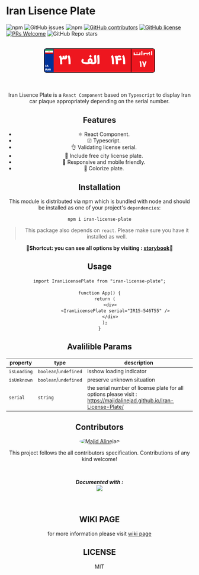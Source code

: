 # Iran Lisence Plate

![npm](https://img.shields.io/npm/dt/iran-license-plate)
![GitHub issues](https://img.shields.io/github/issues/MajidAlinejad/Iran-License-Plate)
![npm](https://img.shields.io/npm/v/iran-license-plate)
[![GitHub contributors](https://img.shields.io/github/contributors/MajidAlinejad/Iran-License-Plate.svg)](https://GitHub.com/MajidAlinejad/Iran-License-Plate/contributors/)
[![GitHub license](https://img.shields.io/badge/license-MIT-blue.svg)](https://github.com/MajidAlinejad/Iran-License-Plate/blob/master/LICENSE)
[![PRs Welcome](https://img.shields.io/badge/PRs-welcome-orange.svg)](https://github.com/MajidAlinejad/Iran-License-Plate/compare)
![GitHub Repo stars](https://img.shields.io/github/stars/MajidAlinejad/Iran-License-Plate?style=social)

<br />
<div align="center">
  <img src="./images/banner.gif" alt="Iran License Plate" title="Iran License Plate"  width="300">
<div>
<br />
<br />

Iran Lisence Plate is a `React Component` based on `Typescript` to display Iran car plaque appropriately depending on the serial number.

## Features

- ⚛ React Component.
- ☑ Typescript.
- 👌 Validating license serial.
- 🎈 Include free city license plate.
- 📐 Responsive and mobile friendly.
- 🌈 Colorize plate.

## Installation

This module is distributed via npm which is bundled with node and should be installed as one of your project's `dependencies`:

```
npm i iran-license-plate
```

> This package also depends on `react`. Please make sure you have it installed
> as well.

**🚨Shortcut: you can see all options by visiting : [storybook](https://majidalinejad.github.io/Iran-License-Plate/)🚨**

## Usage

```JSX
import IranLicensePlate from "iran-license-plate";

function App() {
    return (
        <div>
            <IranLicensePlate serial="IR15-546T55" />
        </div>
    );
}
```

## Avalilible Params

| property    | type                  | description                                                                                                           |
| ----------- | --------------------- | --------------------------------------------------------------------------------------------------------------------- |
| `isLoading` | `boolean`/`undefined` | isshow loading indicator                                                                                              |
| `isUnknown` | `boolean`/`undefined` | preserve unknown situation                                                                                            |
| `serial`    | `string`              | the serial number of license plate for all options please visit : https://majidalinejad.github.io/Iran-License-Plate/ |

## Contributors

<a href="https://github.com/MajidAlinejad"  >
<img style="border-radius:100%" width="40" alt="Majid Alinejad" src="https://avatars.githubusercontent.com/u/25850003?s=400&u=bd3ade163371339aca49cb094759232a416077d4&v=4">
</a>

This project follows the all contributors specification.
Contributions of any kind welcome!

</br>

**_Documented with :_**
<br>
<img width="150" src="https://user-images.githubusercontent.com/321738/63501763-88dbf600-c4cc-11e9-96cd-94adadc2fd72.png">

<br>

## WIKI PAGE

for more information please visit [wiki page ](https://github.com/MajidAlinejad/Iran-License-Plate/wiki)

## LICENSE

MIT
